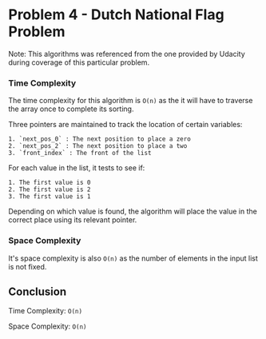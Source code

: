 # Problem 4 - Dutch National Flag Problem

Note: This algorithms was referenced from the one provided by Udacity during coverage of this particular problem.

### Time Complexity

The time complexity for this algorithm is `O(n)` as the it will have to traverse the array once to complete its sorting.

Three pointers are maintained to track the location of certain variables:

    1. `next_pos_0` : The next position to place a zero
    2. `next_pos_2` : The next position to place a two
    3. `front_index` : The front of the list

For each value in the list, it tests to see if:

    1. The first value is 0
    2. The first value is 2
    3. The first value is 1

Depending on which value is found, the algorithm will place the value in the correct place using its relevant pointer.

### Space Complexity

It's space complexity is also `O(n)` as the number of elements in the input list is not fixed.

## Conclusion

Time Complexity: `O(n)`

Space Complexity: `O(n)`
